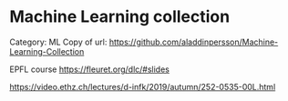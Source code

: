 # Machine Learning collection

Category: ML
Copy of url: https://github.com/aladdinpersson/Machine-Learning-Collection

EPFL course https://fleuret.org/dlc/#slides

https://video.ethz.ch/lectures/d-infk/2019/autumn/252-0535-00L.html